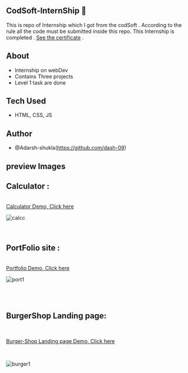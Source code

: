 ## CodSoft-InternShip 📛
This is repo of Internship which I got from the codSoft . According to the rule all the code must be submitted inside this repo. This Internship is completed . [See the certificate]() .

## About 
- Internship on webDev
- Contains Three projects
- Level 1 task are done
## Tech Used
- HTML, CSS, JS
## Author
- @Adarsh-shukla(https://github.com/dash-09)
## preview Images 
## Calculator : 
<br>
<a href="https://code-soft-internship-portfolio.vercel.app/" target="_blank">Calculator Demo, Click here</a>
<br>

![calcc](https://github.com/dash-09/CodSoft-InternShip/assets/74849401/5b8b0a95-ef70-426d-b6ff-67b24720f269)

<br>

## PortFolio site : 
<br>
<a href="https://code-soft-internship-portfolio.vercel.app/" target="_blank">Portfolio Demo, Click here</a>
<br>

![port1](https://github.com/dash-09/CodSoft-InternShip/assets/74849401/1cc9c216-4ad7-4986-85c9-e557565af678)
 
<br>
<br>

## BurgerShop Landing page:
<br>

<a href="https://cod-soft-intern-ship-burger-shop.vercel.app/" target="_blank">Burger-Shop Landing page Demo, Click here</a>

<br>

![burger1](https://github.com/dash-09/CodSoft-InternShip/assets/74849401/73322b56-dbc4-4e3f-ad5e-1959795a810a)
